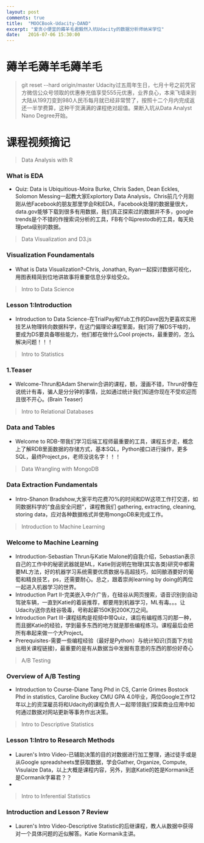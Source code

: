 ```yaml
---
layout: post
comments: true
title:  "MOOCBook-Udacity-DAND"
excerpt: "爱贪小便宜的薅羊毛君毅然入坑Udacity的数据分析师纳米学位"
date:   2016-07-06 15:30:00
---
```


# 薅羊毛薅羊毛薅羊毛
> git reset --hard origin/master
Udacity过五周年生日，七月十号之前凭官方微信公众号领取的优惠券充值享受555元优惠，业界良心，本来飞墙来到大陆从199刀变到980人民币每月就已经非常赞了，按照十二个月内完成返还一半学费算，这种干货满满的课程绝对超值。果断入坑从Data Analyst Nano Degree开始。

# 课程视频摘记

> Data Analysis with R

### What is EDA
+ Quiz: Data is Ubiquitious-Moira Burke, Chris Saden, Dean Eckles, Solomon Messing一起教大家Explortory Data Analysis，Chris前几个月刚刚从他Facebook的朋友那里学会R和EDA，Facebook处理的数据量很大，data.gov能够下载到很多有用数据，我们真正探索过的数据并不多，google trends是个不错的作搜索词分析的工具，FB有个叫prestodb的工具，每天处理peta级别的数据。

> Data Visualization and D3.js

### Visualization Foundamentals
+ What is Data Visualization?-Chris, Jonathan, Ryan一起探讨数据可视化，用图表精简到位地讲故事将重要信息分享给受众。

> Intro to Data Science

### Lesson 1:Introduction
+ Introduction to Data Science-在TrialPay和Yub工作的Dave因为更喜欢实用技艺从物理转向数据科学，在这门偏理论课程里面，我们将了解DS干啥的，要成为DS要具备哪些能力，他们都在做什么Cool projects，最重要的，怎么解决问题！！！

> Intro to Statistics

### 1.Teaser
+ Welcome-Thrun和Adam Sherwin合讲的课程，额，漫画不错，Thrun好像在说统计有毒，骗人是分分钟的事情，比如通过统计我们知道你现在不受欢迎而且很不开心。(Brain Teaser)

> Intro to Relational Databases

### Data and Tables
+ Welcome to RDB-带我们学习后端工程师最重要的工具，课程五步走，概念上了解RDB里面数据的存储方式，基本SQL，Python接口进行操作，更多SQL，最终Project,ps，老师没说名字！！！


> Data Wrangling with MongoDB

### Data Extraction Fundamentals
+ Intro-Shanon Bradshow,大家平均花费70%的时间和DW这项工作打交道，如同数据科学的“食品安全问题”，课程教我们 gathering, extracting, cleaning, storing data，应对各种数据格式并使用mongoDB来完成工作。


> Introduction to Machine Learning

### Welcome to Machine Learning
+ Introduction-Sebastian Thrun与Katie Malone的自我介绍，Sebastian表示自己的工作中的秘密武器就是ML，Katie则说明在物理(其实各类)研究中都需要ML方法，好的机器学习系统需要优质数据与高超技巧，如同酿酒要好的葡萄和精良技艺，ps，还需要耐心。总之，跟着崇尚learning by doing的两位一起进入机器学习的世界。
+ Introduction Part II-完美嵌入中介广告，在硅谷从网页搜索，语音识别到自动驾驶车辆，一直到Katie的着装推荐，都要用到机器学习，ML有毒。。。让Udacity送你去硅谷吸毒，号称起薪150K到200K刀之间。
+ Introduction Part III-课程结构是视频中带Quiz，课后有编程练习的那一种，而且据Katie的经验，学到最多东西的地方就是那些编程练习。课程最后会把所有串起来做一个大Project。
+ Prerequisites-需要一些编程经验（最好是Python）与统计知识(页面下方给出相关课程链接)，最重要的是有从数据当中发掘有意思的东西的那份好奇心

> A/B Testing

### Overview of A/B Testing
+ Introduction to Course-Diane Tang Phd in CS, Carrie Grimes Bostock Phd in statistics, Caroline Buckey CMU GPA 4.0毕业，两位Google工作12年以上的资深雇员将和Udacity的课程负责人一起带领我们探索商业应用中如何通过数据对网站更新等事务作出决策。

> Intro to Descriptive Statistics

### Lesson 1:Intro to Research Methods
+ Lauren's Intro Video-已辅助决策的目的对数据进行加工整理，通过徒手或是从Google spreadsheets里获取数据，学会Gather, Organize, Compute, Visulaize Data，以上大概是课程内容，另外，到底Katie的姓是Kormanik还是Cormanik字幕君？？
+ 

> Intro to Inferential Statistics

### Introduction and Lesson 7 Review
+ Lauren's Intro Video-Descriptive Statistic的后继课程，教人从数据中获得对一个具体问题的近似解答。Katie Kormanik主讲。
